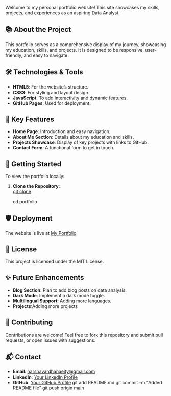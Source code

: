 Welcome to my personal portfolio website! This site showcases my skills, projects, and experiences as an aspiring Data Analyst.
## 📚 About the Project

This portfolio serves as a comprehensive display of my journey, showcasing my education, skills, and projects. It is designed to be responsive, user-friendly, and easy to navigate.
## 🛠 Technologies & Tools

- **HTML5**: For the website’s structure.
- **CSS3**: For styling and layout design.
- **JavaScript**: To add interactivity and dynamic features.
- **GitHub Pages**: Used for deployment.
## 🌟 Key Features

- **Home Page**: Introduction and easy navigation.
- **About Me Section**: Details about my education and skills.
- **Projects Showcase**: Display of key projects with links to GitHub.
- **Contact Form**: A functional form to get in touch.
## 🚀 Getting Started

To view the portfolio locally:

1. **Clone the Repository**:
\
   [git clone](https://github.com/HarshaVardhan1505/Harshavardhan-Portfolio.git)
   
   cd portfolio
## 🛡️ Deployment

The website is live at [My Portfolio](https://harshavardhan1505.github.io/Harshavardhan-Portfolio/).
## 📄 License

This project is licensed under the MIT License.
## ✨ Future Enhancements

- **Blog Section**: Plan to add blog posts on data analysis.
- **Dark Mode**: Implement a dark mode toggle.
- **Multilingual Support**: Adding more languages.
- **Projects**:Adding more projects
## 🤝 Contributing

Contributions are welcome! Feel free to fork this repository and submit pull requests, or open issues with suggestions.
## 📬 Contact

- **Email**: harshavardhanaeity@gmail.com
- **LinkedIn**: [Your LinkedIn Profile](https://www.linkedin.com/in/harshavardhan-aeity-019461267)
- **GitHub**: [Your GitHub Profile](https://github.com/HarshaVardhan1505)
git add README.md
git commit -m "Added README file"
git push origin main


